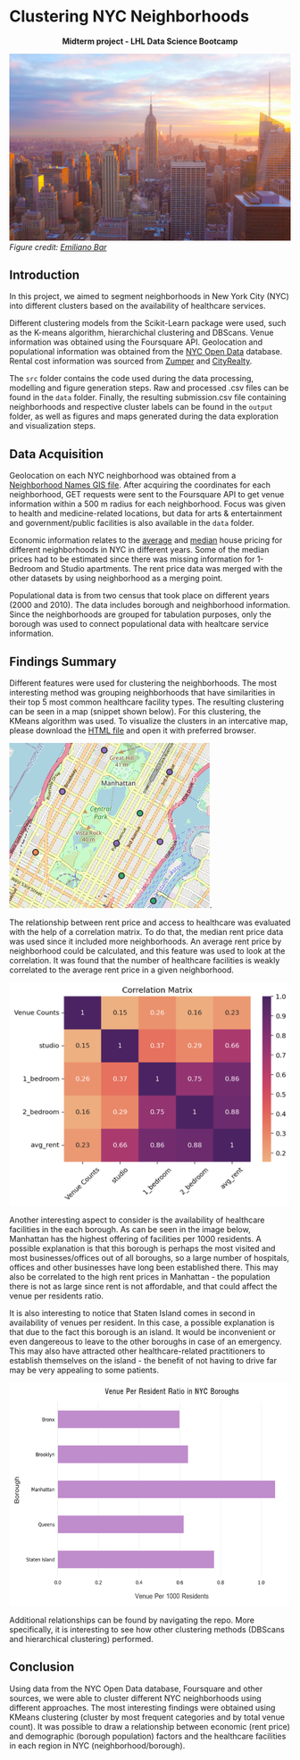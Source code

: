# Clustering NYC Neighborhoods
<p style="text-align: center;"><b> Midterm project - LHL Data Science Bootcamp </b></p>

![New York City](/emiliano-bar-kheTI8pIywU-unsplash.jpg)
_Figure credit: [Emiliano Bar](https://unsplash.com/photos/kheTI8pIywU?utm_source=unsplash&utm_medium=referral&utm_content=creditShareLink)_

## Introduction
In this project, we aimed to segment neighborhoods in New York City (NYC) into different clusters based on the availability of healthcare services. 

Different clustering models from the Scikit-Learn package were used, such as the K-means algorithm, hierarchichal clustering and DBScans. Venue information was obtained using the Foursquare API. Geolocation and populational information was obtained from the [NYC Open Data](https://data.cityofnewyork.us/) database. Rental cost information was sourced from [Zumper](https://www.zumper.com/rent-research/new-york-ny) and [CityRealty](https://www.cityrealty.com/nyc/market-insight/rental-building-offers/battery-park-city/map-average-nyc-rent-prices-july-2020-21-buildings-offering-free-rent/45084).

The ```src``` folder contains the code used during the data processing, modelling and figure generation steps. Raw and processed .csv files can be found in the ```data``` folder. Finally, the resulting submission.csv file containing neighborhoods and respective cluster labels can be found in the ```output``` folder, as well as figures and maps generated during the data exploration and visualization steps.  

## Data Acquisition
Geolocation on each NYC neighborhood was obtained from a [Neighborhood Names GIS file](https://drive.google.com/file/d/16hGHxuPHDVVwlHhiZ5pFoNMfmGjh_JYb/view?usp=sharing). After acquiring the coordinates for each neighborhood, GET requests were sent to the Foursquare API to get venue information within a 500 m radius for each neighborhood. Focus was given to health and medicine-related locations, but data for arts & entertainment and government/public facilities is also available in the ```data``` folder. 

Economic information relates to the [average](https://drive.google.com/file/d/17kDaedI8cBoZz8rKY7yZ0N-QNSLChQWR/view?usp=sharing) and [median](https://drive.google.com/file/d/1EyXSpnV--2iYmYzlGZmMgonbW9jzJdcv/view?usp=sharing) house pricing for different neighborhoods in NYC in different years. Some of the median prices had to be estimated since there was missing information for 1-Bedroom and Studio apartments. The rent price data was merged with the other datasets by using neighborhood as a merging point. 

Populational data is from two census that took place on different years (2000 and 2010). The data includes borough and neighborhood information. Since the neighborhoods are grouped for tabulation purposes, only the borough was used to connect populational data with healtcare service information. 

## Findings Summary

Different features were used for clustering the neighborhoods. The most interesting method was grouping neighborhoods that have similarities in their top 5 most common healthcare facility types. The resulting clustering can be seen in a map (snippet shown below). For this clustering, the KMeans algorithm was used. To visualize the clusters in an intercative map, please download the [HTML file](/output/Most_Common_Category_Clusters.HTML) and open it with preferred browser.

[![NYC Clustered Neighborhoods](/nyc-cluster-map.png)](/output/Most_Common_Category_Clusters.HTML).

The relationship between rent price and access to healthcare was evaluated with the help of a correlation matrix. To do that, the median rent price data was used since it included more neighborhoods. An average rent price by neighborhood could be calculated, and this feature was used to look at the correlation. It was found that the number of healthcare facilities is weakly correlated to the average rent price in a given neighborhood.

<img src="output/figures/correlation_plot.png" width="532" height="400" />

Another interesting aspect to consider is the availability of healthcare facilities in the each borough. As can be seen in the image below, Manhattan has the highest offering of facilities per 1000 residents. A possible explanation is that this borough is perhaps the most visited and most businesses/offices out of all boroughs, so a large number of hospitals, offices and other businesses have long been established there. This may also be correlated to the high rent prices in Manhattan - the population there is not as large since rent is not affordable, and that could affect the venue per residents ratio. 

It is also interesting to notice that Staten Island comes in second in availability of venues per resident. In this case, a possible explanation is that due to the fact this borough is an island. It would be inconvenient or even dangereous to leave to the other boroughs in case of an emergency. This may also have attracted other healthcare-related practitioners to establish themselves on the island - the benefit of not having to drive far may be very appealing to some patients.

<img src="output/figures/borough-venues.png" width="532" height="400" />

Additional relationships can be found by navigating the repo. More specifically, it is interesting to see how other clustering methods (DBScans and hierarchical clustering) performed. 

## Conclusion

Using data from the NYC Open Data database, Foursquare and other sources, we were able to cluster different NYC neighborhoods using different approaches. The most interesting findings were obtained using KMeans clustering (cluster by most frequent categories and by total venue count). It was possible to draw a relationship between economic (rent price) and demographic (borough population) factors and the healthcare facilities in each region in NYC (neighborhood/borough). 